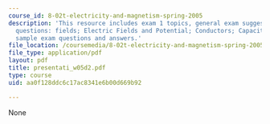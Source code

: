 ```yaml
---
course_id: 8-02t-electricity-and-magnetism-spring-2005
description: 'This resource includes exam 1 topics, general exam suggestions, prs
  questions: fields; Electric Fields and Potential; Conductors; Capacitors; Dielectrics,
  sample exam questions and answers.'
file_location: /coursemedia/8-02t-electricity-and-magnetism-spring-2005/aa0f128ddc6c17ac8341e6b00d669b92_presentati_w05d2.pdf
file_type: application/pdf
layout: pdf
title: presentati_w05d2.pdf
type: course
uid: aa0f128ddc6c17ac8341e6b00d669b92

---
```

None